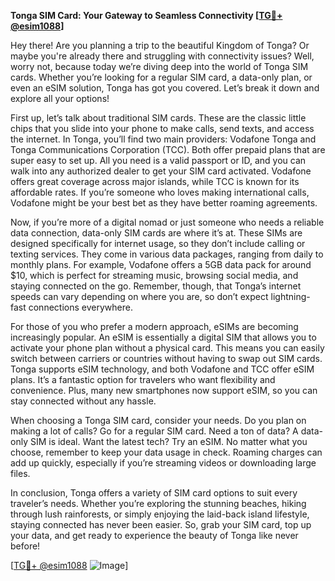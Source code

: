 **Tonga SIM Card: Your Gateway to Seamless Connectivity [[TG💪+ @esim1088](https://t.me/s/esim1088)]**

Hey there! Are you planning a trip to the beautiful Kingdom of Tonga? Or maybe you're already there and struggling with connectivity issues? Well, worry not, because today we’re diving deep into the world of Tonga SIM cards. Whether you’re looking for a regular SIM card, a data-only plan, or even an eSIM solution, Tonga has got you covered. Let’s break it down and explore all your options!

First up, let’s talk about traditional SIM cards. These are the classic little chips that you slide into your phone to make calls, send texts, and access the internet. In Tonga, you’ll find two main providers: Vodafone Tonga and Tonga Communications Corporation (TCC). Both offer prepaid plans that are super easy to set up. All you need is a valid passport or ID, and you can walk into any authorized dealer to get your SIM card activated. Vodafone offers great coverage across major islands, while TCC is known for its affordable rates. If you’re someone who loves making international calls, Vodafone might be your best bet as they have better roaming agreements.

Now, if you’re more of a digital nomad or just someone who needs a reliable data connection, data-only SIM cards are where it’s at. These SIMs are designed specifically for internet usage, so they don’t include calling or texting services. They come in various data packages, ranging from daily to monthly plans. For example, Vodafone offers a 5GB data pack for around $10, which is perfect for streaming music, browsing social media, and staying connected on the go. Remember, though, that Tonga’s internet speeds can vary depending on where you are, so don’t expect lightning-fast connections everywhere.

For those of you who prefer a modern approach, eSIMs are becoming increasingly popular. An eSIM is essentially a digital SIM that allows you to activate your phone plan without a physical card. This means you can easily switch between carriers or countries without having to swap out SIM cards. Tonga supports eSIM technology, and both Vodafone and TCC offer eSIM plans. It’s a fantastic option for travelers who want flexibility and convenience. Plus, many new smartphones now support eSIM, so you can stay connected without any hassle.

When choosing a Tonga SIM card, consider your needs. Do you plan on making a lot of calls? Go for a regular SIM card. Need a ton of data? A data-only SIM is ideal. Want the latest tech? Try an eSIM. No matter what you choose, remember to keep your data usage in check. Roaming charges can add up quickly, especially if you’re streaming videos or downloading large files.

In conclusion, Tonga offers a variety of SIM card options to suit every traveler’s needs. Whether you’re exploring the stunning beaches, hiking through lush rainforests, or simply enjoying the laid-back island lifestyle, staying connected has never been easier. So, grab your SIM card, top up your data, and get ready to experience the beauty of Tonga like never before!

[[TG💪+ @esim1088](https://t.me/s/esim1088) ![Image](https://i.postimg.cc/Y0z9fWf4/image.png)]